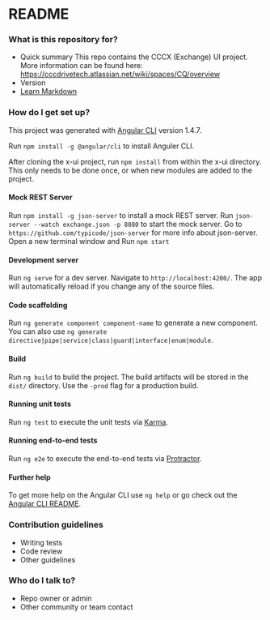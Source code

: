 # README #

### What is this repository for? ###

* Quick summary
This repo contains the CCCX (Exchange) UI project. More information can be found here:
https://cccdrivetech.atlassian.net/wiki/spaces/CQ/overview
* Version
* [Learn Markdown](https://bitbucket.org/tutorials/markdowndemo)

### How do I get set up? ###

This project was generated with [Angular CLI](https://github.com/angular/angular-cli) version 1.4.7.

Run `npm install -g @angular/cli` to install Anguler CLI.

After cloning the x-ui project, run `npm install` from within the x-ui directory.  This only needs to be done once, or when new modules are added to the project.

#### Mock REST Server

Run `npm install -g json-server` to install a mock REST server.
Run `json-server --watch exchange.json -p 8080` to start the mock server.  Go to `https://github.com/typicode/json-server` for more info about json-server.
Open a new terminal window and Run `npm start`

#### Development server

Run `ng serve` for a dev server. Navigate to `http://localhost:4200/`. The app will automatically reload if you change any of the source files.

#### Code scaffolding

Run `ng generate component component-name` to generate a new component. You can also use `ng generate directive|pipe|service|class|guard|interface|enum|module`.

#### Build

Run `ng build` to build the project. The build artifacts will be stored in the `dist/` directory. Use the `-prod` flag for a production build.

#### Running unit tests

Run `ng test` to execute the unit tests via [Karma](https://karma-runner.github.io).

#### Running end-to-end tests

Run `ng e2e` to execute the end-to-end tests via [Protractor](http://www.protractortest.org/).

#### Further help

To get more help on the Angular CLI use `ng help` or go check out the [Angular CLI README](https://github.com/angular/angular-cli/blob/master/README.md).

### Contribution guidelines ###

* Writing tests
* Code review
* Other guidelines

### Who do I talk to? ###

* Repo owner or admin
* Other community or team contact
